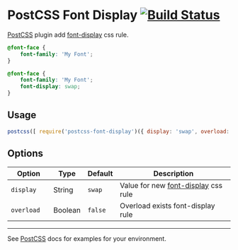 # PostCSS Font Display [![Build Status][ci-img]][ci]

[PostCSS] plugin add [font-display](https://developer.mozilla.org/en-US/docs/Web/CSS/@font-face/font-display) css rule.

[PostCSS]: https://github.com/postcss/postcss
[ci-img]:  https://travis-ci.org/dkrnl/postcss-font-display.svg
[ci]:      https://travis-ci.org/dkrnl/postcss-font-display

```css
@font-face {
    font-family: 'My Font';
}
```

```css
@font-face {
    font-family: 'My Font';
    font-display: swap;
}
```

## Usage

```js
postcss([ require('postcss-font-display')({ display: 'swap', overload: false }) ])
```

## Options

Option       | Type    | Default | Description |
------------ | ------- | ------- | ----------- |
`display`    | String  | `swap`  | Value for new [font-display](https://developer.mozilla.org/en-US/docs/Web/CSS/@font-face/font-display) css rule |
`overload  ` | Boolean | `false` | Overload exists font-display rule |

***

See [PostCSS] docs for examples for your environment.
